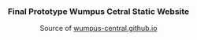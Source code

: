 <div align='center'>
   <h3>Final Prototype Wumpus Cetral Static Website</h3>

   Source of [wumpus-central.github.io](https://wumpus-central.github.io)
</div>